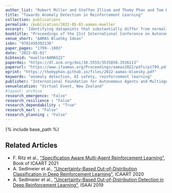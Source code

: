 ```yaml
---
author_list: "Robert Müller and Steffen Illium and Thomy Phan and Tom Haider and Claudia Linnhoff-Popien"
title: "Towards Anomaly Detection in Reinforcement Learning"
collection: publications
permalink: /publication/2022-05-01-aamas-mueller
excerpt: 'Identifying datapoints that substantially differ from normality is the task of anomaly detection (AD). While AD has gained widespread attention in rich data domains such as images, videos, audio and text, it has has been studied less frequently in the context of reinforcement learning (RL). This is due to the additional layer of complexity that RL introduces through sequential decision making. Developing suitable anomaly detectors for RL is of particular importance in safety-critical scenarios where acting on anomalous data could result in hazardous situations. In this work, we address the question of what AD means in the context of RL. We found that current research trains and evaluates on overly simplistic and unrealistic scenarios which reduce to classic pattern recognition tasks. We link AD in RL to various fields in RL such as lifelong RL and generalization. We discuss their similarities, differences, and how the fields can benefit from each other. Moreover, we identify non-stationarity to be one of the key drivers for future research on AD in RL and make a first step towards a more formal treatment of the problem by framing it in terms of the recently introduced block contextual Markov decision process. Finally, we define a list of practical desiderata for future problems.'
booktitle: "Proceedings of the 21st International Conference on Autonomous Agents and MultiAgent Systems"
venue_short: "AAMAS BlueSky Ideas"
isbn: "9781450392136"
paper_pages: "1799--1803"
date: "2022-05-01"
bibtexid: "muellerAAMAS22"
paperdoi: "https://dl.acm.org/doi/10.5555/3535850.3536113"
paperurl: "https://www.ifaamas.org/Proceedings/aamas2022/pdfs/p1799.pdf"
eprint: "https://thomyphan.github.io/files/2022-aamas-bluesky.pdf"
keywords: "anomaly detection, AI safety, reinforcement learning"
publisher: "International Foundation for Autonomous Agents and Multiagent Systems"
venuelocation: "Virtual Event, New Zealand"
#layout: archive
research_emergence: "False"
research_resilience : "False"
research_dependability : "True"
research_marl : "False"
research_planning : "False"
---
```


{% include base_path %}

## Related Articles
- F. Ritz et al., ["Specification Aware Multi-Agent Reinforcement Learning"](https://thomyphan.github.io/publication/2022-01-01-icaart-ritz), Book of ICAART 2021
- A. Sedlmeier et al., ["Uncertainty-Based Out-of-Distribution Classification in Deep Reinforcement Learning"](https://thomyphan.github.io/publication/2020-02-01-icaart-sedlmeier), ICAART 2020
- A. Sedlmeier et al., ["Uncertainty-Based Out-of-Distribution Detection in Deep Reinforcement Learning"](https://thomyphan.github.io/publication/2019-11-01-isaai-sedlmeier), ISAAI 2019